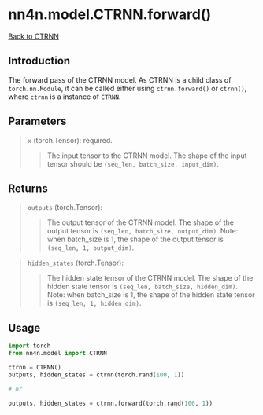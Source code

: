 # nn4n.model.CTRNN.forward()

[Back to CTRNN](https://github.com/zhaozewang/NN4Neurosci/blob/main/docs/model/CTRNN/index.md) </br>

## Introduction
The forward pass of the CTRNN model. As CTRNN is a child class of `torch.nn.Module`, it can be called either using `ctrnn.forward()` or `ctrnn()`, where `ctrnn` is a instance of `CTRNN`.


## Parameters
> `x` (torch.Tensor): required.
>> The input tensor to the CTRNN model. The shape of the input tensor should be `(seq_len, batch_size, input_dim)`.

## Returns
> `outputs` (torch.Tensor):
>> The output tensor of the CTRNN model. The shape of the output tensor is `(seq_len, batch_size, output_dim)`. Note: when batch_size is 1, the shape of the output tensor is `(seq_len, 1, output_dim)`.

> `hidden_states` (torch.Tensor):
>> The hidden state tensor of the CTRNN model. The shape of the hidden state tensor is `(seq_len, batch_size, hidden_dim)`. Note: when batch_size is 1, the shape of the hidden state tensor is `(seq_len, 1, hidden_dim)`.

## Usage
```python
import torch
from nn4n.model import CTRNN

ctrnn = CTRNN()
outputs, hidden_states = ctrnn(torch.rand(100, 1))

# or

outputs, hidden_states = ctrnn.forward(torch.rand(100, 1))
```
